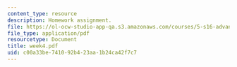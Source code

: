 ```yaml
---
content_type: resource
description: Homework assignment.
file: https://ol-ocw-studio-app-qa.s3.amazonaws.com/courses/5-s16-advanced-kitchen-chemistry-spring-2002/c00a33be741092b423aa1b24ca42f7c7_week4.pdf
file_type: application/pdf
resourcetype: Document
title: week4.pdf
uid: c00a33be-7410-92b4-23aa-1b24ca42f7c7
---
```

